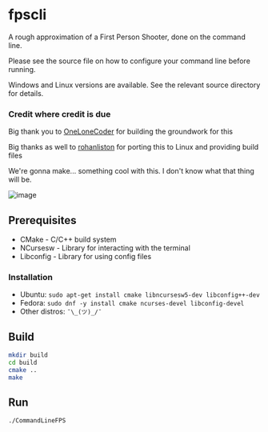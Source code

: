 # fpscli

A rough approximation of a First Person Shooter, done on the command line.

Please see the source file on how to configure your command line before running.

Windows and Linux versions are available. See the relevant source directory for details.

### Credit where credit is due

Big thank you to [OneLoneCoder](https://github.com/OneLoneCoder) for building the groundwork for this

Big thanks as well to [rohanliston](https://github.com/rohanliston) for porting this to Linux and providing build files

We're gonna make... something cool with this. I don't know what that thing will be.

![image](https://user-images.githubusercontent.com/42927786/105610007-f0aa0680-5d7a-11eb-837e-1d5f61f94bd0.png)

## Prerequisites

* CMake - C/C++ build system
* NCursesw - Library for interacting with the terminal
* Libconfig - Library for using config files

### Installation

* Ubuntu: `sudo apt-get install cmake libncursesw5-dev libconfig++-dev`
* Fedora: `sudo dnf -y install cmake ncurses-devel libconfig-devel`
* Other distros: `¯\_(ツ)_/¯`

## Build

```sh
mkdir build
cd build
cmake ..
make
```

## Run

`./CommandLineFPS`


